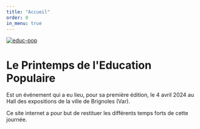 ```yaml
---
title: "Accueil"
order: 0
in_menu: true
---
```

<a href='https://postimg.cc/0KQYs4c5' target='_blank'><img src='https://i.postimg.cc/0KQYs4c5/educ-pop.jpg' border='0' alt='educ-pop'/></a>

# Le Printemps de l'Education Populaire

Est un événement qui a eu lieu, pour sa première édition, le 4 avril 2024 au Hall des expositions de la ville de Brignoles (Var).

Ce site internet a pour but de restituer les différents temps forts de cette journée. 